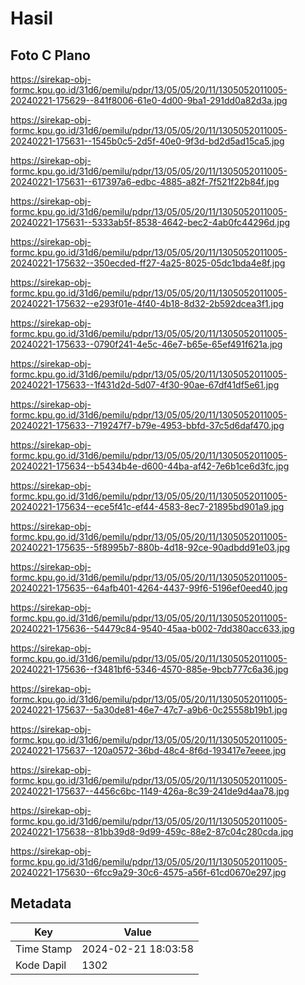 # Hasil

## Foto C Plano

https://sirekap-obj-formc.kpu.go.id/31d6/pemilu/pdpr/13/05/05/20/11/1305052011005-20240221-175629--841f8006-61e0-4d00-9ba1-291dd0a82d3a.jpg

https://sirekap-obj-formc.kpu.go.id/31d6/pemilu/pdpr/13/05/05/20/11/1305052011005-20240221-175631--1545b0c5-2d5f-40e0-9f3d-bd2d5ad15ca5.jpg

https://sirekap-obj-formc.kpu.go.id/31d6/pemilu/pdpr/13/05/05/20/11/1305052011005-20240221-175631--617397a6-edbc-4885-a82f-7f521f22b84f.jpg

https://sirekap-obj-formc.kpu.go.id/31d6/pemilu/pdpr/13/05/05/20/11/1305052011005-20240221-175631--5333ab5f-8538-4642-bec2-4ab0fc44296d.jpg

https://sirekap-obj-formc.kpu.go.id/31d6/pemilu/pdpr/13/05/05/20/11/1305052011005-20240221-175632--350ecded-ff27-4a25-8025-05dc1bda4e8f.jpg

https://sirekap-obj-formc.kpu.go.id/31d6/pemilu/pdpr/13/05/05/20/11/1305052011005-20240221-175632--e293f01e-4f40-4b18-8d32-2b592dcea3f1.jpg

https://sirekap-obj-formc.kpu.go.id/31d6/pemilu/pdpr/13/05/05/20/11/1305052011005-20240221-175633--0790f241-4e5c-46e7-b65e-65ef491f621a.jpg

https://sirekap-obj-formc.kpu.go.id/31d6/pemilu/pdpr/13/05/05/20/11/1305052011005-20240221-175633--1f431d2d-5d07-4f30-90ae-67df41df5e61.jpg

https://sirekap-obj-formc.kpu.go.id/31d6/pemilu/pdpr/13/05/05/20/11/1305052011005-20240221-175633--719247f7-b79e-4953-bbfd-37c5d6daf470.jpg

https://sirekap-obj-formc.kpu.go.id/31d6/pemilu/pdpr/13/05/05/20/11/1305052011005-20240221-175634--b5434b4e-d600-44ba-af42-7e6b1ce6d3fc.jpg

https://sirekap-obj-formc.kpu.go.id/31d6/pemilu/pdpr/13/05/05/20/11/1305052011005-20240221-175634--ece5f41c-ef44-4583-8ec7-21895bd901a9.jpg

https://sirekap-obj-formc.kpu.go.id/31d6/pemilu/pdpr/13/05/05/20/11/1305052011005-20240221-175635--5f8995b7-880b-4d18-92ce-90adbdd91e03.jpg

https://sirekap-obj-formc.kpu.go.id/31d6/pemilu/pdpr/13/05/05/20/11/1305052011005-20240221-175635--64afb401-4264-4437-99f6-5196ef0eed40.jpg

https://sirekap-obj-formc.kpu.go.id/31d6/pemilu/pdpr/13/05/05/20/11/1305052011005-20240221-175636--54479c84-9540-45aa-b002-7dd380acc633.jpg

https://sirekap-obj-formc.kpu.go.id/31d6/pemilu/pdpr/13/05/05/20/11/1305052011005-20240221-175636--f3481bf6-5346-4570-885e-9bcb777c6a36.jpg

https://sirekap-obj-formc.kpu.go.id/31d6/pemilu/pdpr/13/05/05/20/11/1305052011005-20240221-175637--5a30de81-46e7-47c7-a9b6-0c25558b19b1.jpg

https://sirekap-obj-formc.kpu.go.id/31d6/pemilu/pdpr/13/05/05/20/11/1305052011005-20240221-175637--120a0572-36bd-48c4-8f6d-193417e7eeee.jpg

https://sirekap-obj-formc.kpu.go.id/31d6/pemilu/pdpr/13/05/05/20/11/1305052011005-20240221-175637--4456c6bc-1149-426a-8c39-241de9d4aa78.jpg

https://sirekap-obj-formc.kpu.go.id/31d6/pemilu/pdpr/13/05/05/20/11/1305052011005-20240221-175638--81bb39d8-9d99-459c-88e2-87c04c280cda.jpg

https://sirekap-obj-formc.kpu.go.id/31d6/pemilu/pdpr/13/05/05/20/11/1305052011005-20240221-175630--6fcc9a29-30c6-4575-a56f-61cd0670e297.jpg


## Metadata

| Key        | Value               |
| ---------- | ------------------- |
| Time Stamp | 2024-02-21 18:03:58 |
| Kode Dapil | 1302                |



